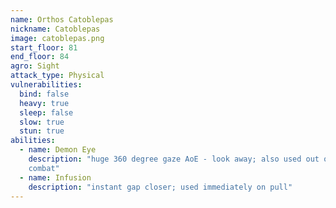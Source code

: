 ```yaml
---
name: Orthos Catoblepas
nickname: Catoblepas
image: catoblepas.png
start_floor: 81
end_floor: 84
agro: Sight
attack_type: Physical
vulnerabilities:
  bind: false
  heavy: true
  sleep: false
  slow: true
  stun: true
abilities:
  - name: Demon Eye
    description: "huge 360 degree gaze AoE - look away; also used out of
    combat"
  - name: Infusion
    description: "instant gap closer; used immediately on pull"
---
```


